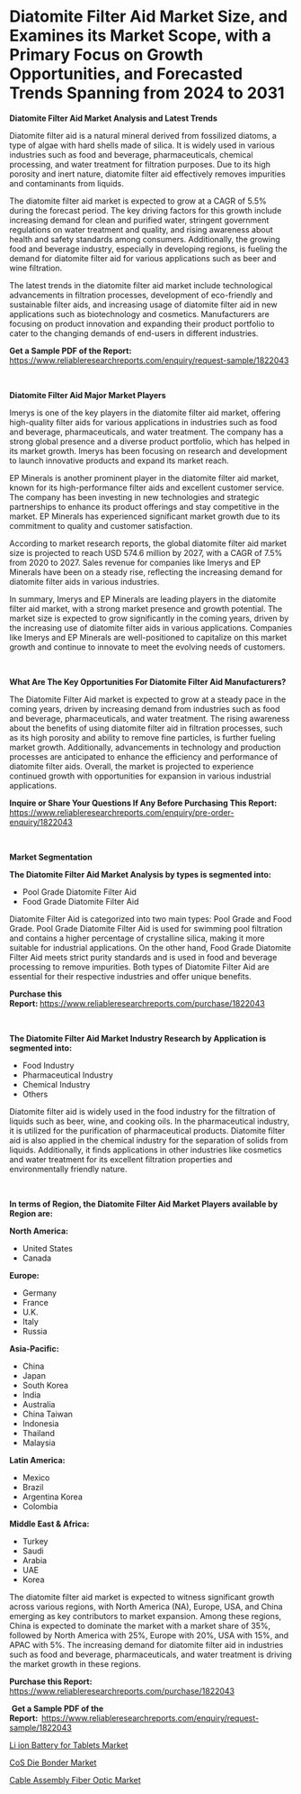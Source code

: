<p><h1>Diatomite Filter Aid Market Size, and Examines its Market Scope, with a Primary Focus on Growth Opportunities, and Forecasted Trends Spanning from 2024 to 2031</h1></p><p><strong>Diatomite Filter Aid Market Analysis and Latest Trends</strong></p>
<p><p>Diatomite filter aid is a natural mineral derived from fossilized diatoms, a type of algae with hard shells made of silica. It is widely used in various industries such as food and beverage, pharmaceuticals, chemical processing, and water treatment for filtration purposes. Due to its high porosity and inert nature, diatomite filter aid effectively removes impurities and contaminants from liquids.</p><p>The diatomite filter aid market is expected to grow at a CAGR of 5.5% during the forecast period. The key driving factors for this growth include increasing demand for clean and purified water, stringent government regulations on water treatment and quality, and rising awareness about health and safety standards among consumers. Additionally, the growing food and beverage industry, especially in developing regions, is fueling the demand for diatomite filter aid for various applications such as beer and wine filtration.</p><p>The latest trends in the diatomite filter aid market include technological advancements in filtration processes, development of eco-friendly and sustainable filter aids, and increasing usage of diatomite filter aid in new applications such as biotechnology and cosmetics. Manufacturers are focusing on product innovation and expanding their product portfolio to cater to the changing demands of end-users in different industries.</p></p>
<p><strong>Get a Sample PDF of the Report:&nbsp;</strong> <a href="https://www.reliableresearchreports.com/enquiry/request-sample/1822043">https://www.reliableresearchreports.com/enquiry/request-sample/1822043</a></p>
<p>&nbsp;</p>
<p><strong>Diatomite Filter Aid Major Market Players</strong></p>
<p><p>Imerys is one of the key players in the diatomite filter aid market, offering high-quality filter aids for various applications in industries such as food and beverage, pharmaceuticals, and water treatment. The company has a strong global presence and a diverse product portfolio, which has helped in its market growth. Imerys has been focusing on research and development to launch innovative products and expand its market reach.</p><p>EP Minerals is another prominent player in the diatomite filter aid market, known for its high-performance filter aids and excellent customer service. The company has been investing in new technologies and strategic partnerships to enhance its product offerings and stay competitive in the market. EP Minerals has experienced significant market growth due to its commitment to quality and customer satisfaction.</p><p>According to market research reports, the global diatomite filter aid market size is projected to reach USD 574.6 million by 2027, with a CAGR of 7.5% from 2020 to 2027. Sales revenue for companies like Imerys and EP Minerals have been on a steady rise, reflecting the increasing demand for diatomite filter aids in various industries.</p><p>In summary, Imerys and EP Minerals are leading players in the diatomite filter aid market, with a strong market presence and growth potential. The market size is expected to grow significantly in the coming years, driven by the increasing use of diatomite filter aids in various applications. Companies like Imerys and EP Minerals are well-positioned to capitalize on this market growth and continue to innovate to meet the evolving needs of customers.</p></p>
<p>&nbsp;</p>
<p><strong>What Are The Key Opportunities For Diatomite Filter Aid Manufacturers?</strong></p>
<p><p>The Diatomite Filter Aid market is expected to grow at a steady pace in the coming years, driven by increasing demand from industries such as food and beverage, pharmaceuticals, and water treatment. The rising awareness about the benefits of using diatomite filter aid in filtration processes, such as its high porosity and ability to remove fine particles, is further fueling market growth. Additionally, advancements in technology and production processes are anticipated to enhance the efficiency and performance of diatomite filter aids. Overall, the market is projected to experience continued growth with opportunities for expansion in various industrial applications.</p></p>
<p><strong>Inquire or Share Your Questions If Any Before Purchasing This Report:</strong> <a href="https://www.reliableresearchreports.com/enquiry/pre-order-enquiry/1822043">https://www.reliableresearchreports.com/enquiry/pre-order-enquiry/1822043</a></p>
<p>&nbsp;</p>
<p><strong>Market Segmentation</strong></p>
<p><strong>The Diatomite Filter Aid Market Analysis by types is segmented into:</strong></p>
<p><ul><li>Pool Grade Diatomite Filter Aid</li><li>Food Grade Diatomite Filter Aid</li></ul></p>
<p><p>Diatomite Filter Aid is categorized into two main types: Pool Grade and Food Grade. Pool Grade Diatomite Filter Aid is used for swimming pool filtration and contains a higher percentage of crystalline silica, making it more suitable for industrial applications. On the other hand, Food Grade Diatomite Filter Aid meets strict purity standards and is used in food and beverage processing to remove impurities. Both types of Diatomite Filter Aid are essential for their respective industries and offer unique benefits.</p></p>
<p><strong>Purchase this Report:&nbsp;</strong><a href="https://www.reliableresearchreports.com/purchase/1822043">https://www.reliableresearchreports.com/purchase/1822043</a></p>
<p>&nbsp;</p>
<p><strong>The Diatomite Filter Aid Market Industry Research by Application is segmented into:</strong></p>
<p><ul><li>Food Industry</li><li>Pharmaceutical Industry</li><li>Chemical Industry</li><li>Others</li></ul></p>
<p><p>Diatomite filter aid is widely used in the food industry for the filtration of liquids such as beer, wine, and cooking oils. In the pharmaceutical industry, it is utilized for the purification of pharmaceutical products. Diatomite filter aid is also applied in the chemical industry for the separation of solids from liquids. Additionally, it finds applications in other industries like cosmetics and water treatment for its excellent filtration properties and environmentally friendly nature.</p></p>
<p>&nbsp;</p>
<p><strong>In terms of Region, the Diatomite Filter Aid Market Players available by Region are:</strong></p>
<p>
    <p> <strong> North America: </strong>
        <ul>
            <li>United States</li>
            <li>Canada</li>
        </ul>
        </p> 
    <p> <strong> Europe: </strong>
        <ul>
            <li>Germany</li>
            <li>France</li>
            <li>U.K.</li>
            <li>Italy</li>
            <li>Russia</li>
        </ul>
        </p> 
    <p> <strong> Asia-Pacific: </strong>
        <ul>
            <li>China</li>
            <li>Japan</li>
            <li>South Korea</li>
            <li>India</li>
            <li>Australia</li>
            <li>China Taiwan</li>
            <li>Indonesia</li>
            <li>Thailand</li>
            <li>Malaysia</li>
        </ul>
        </p> 
    <p> <strong> Latin America: </strong>
        <ul>
            <li>Mexico</li>
            <li>Brazil</li>
            <li>Argentina Korea</li>
            <li>Colombia</li>
        </ul>
        </p> 
    <p> <strong> Middle East & Africa: </strong>
        <ul>
            <li>Turkey</li>
            <li>Saudi</li>
            <li>Arabia</li>
            <li>UAE</li>
            <li>Korea</li>
        </ul>
    </p>
    </p>
<p><p>The diatomite filter aid market is expected to witness significant growth across various regions, with North America (NA), Europe, USA, and China emerging as key contributors to market expansion. Among these regions, China is expected to dominate the market with a market share of 35%, followed by North America with 25%, Europe with 20%, USA with 15%, and APAC with 5%. The increasing demand for diatomite filter aid in industries such as food and beverage, pharmaceuticals, and water treatment is driving the market growth in these regions.</p></p>
<p><strong>Purchase this Report: </strong><a href="https://www.reliableresearchreports.com/purchase/1822043">https://www.reliableresearchreports.com/purchase/1822043</a></p>
<p>&nbsp;<strong>Get a Sample PDF of the Report:&nbsp;&nbsp;</strong><a href="https://www.reliableresearchreports.com/enquiry/request-sample/1822043">https://www.reliableresearchreports.com/enquiry/request-sample/1822043</a></p>
<p><strong></strong></p>
<p><p><a href="https://view.publitas.com/reportprime-1/li-ion-battery-for-tablets-market-offers-provide-insightful-data-for-the-time-period-from-2023-to-2030-and-also-provide-analysis-based-on-application-type-and-region/">Li ion Battery for Tablets Market</a></p><p><a href="https://view.publitas.com/reportprime-1/cos-die-bonder-market-size-furnishes-valuable-information-encompassing-market-share-market-trends-and-projections-spanning-from-2023-to-2030/">CoS Die Bonder Market</a></p><p><a href="https://view.publitas.com/reportprime-1/cable-assembly-fiber-optic-market-challenges-opportunities-and-growth-drivers-and-major-market-players-forecasted-for-period-from-2023-2030/">Cable Assembly Fiber Optic Market</a></p></p>